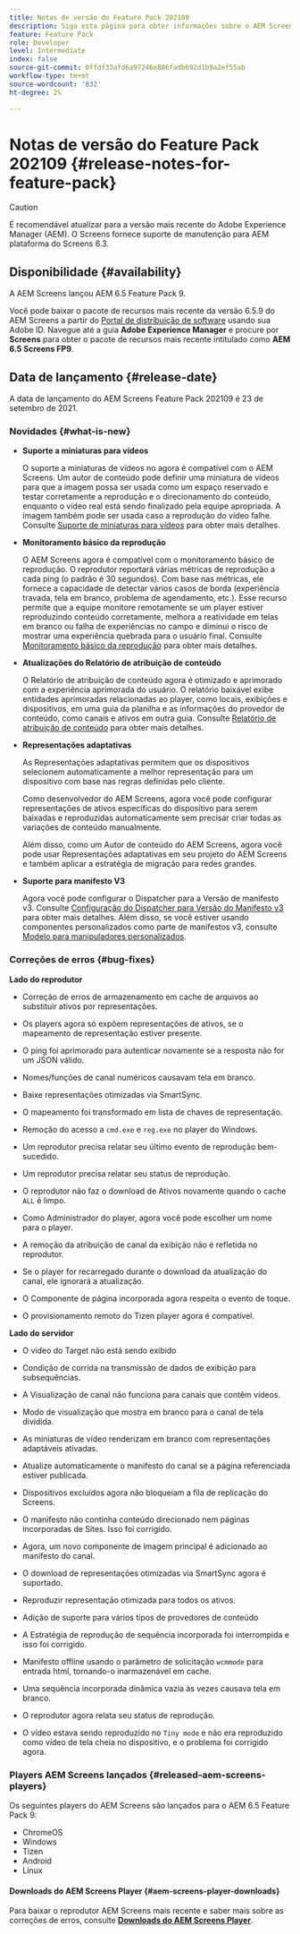```yaml
---
title: Notas de versão do Feature Pack 202109
description: Siga esta página para obter informações sobre o AEM Screens Feature Pack 202105 lançado em 23 de setembro de 2021.
feature: Feature Pack
role: Developer
level: Intermediate
index: false
source-git-commit: 0ffdf33afd6a97246e886fadb692d1b9a2ef55ab
workflow-type: tm+mt
source-wordcount: '832'
ht-degree: 2%

---
```


# Notas de versão do Feature Pack 202109 {#release-notes-for-feature-pack}

>[!CAUTION]
>É recomendável atualizar para a versão mais recente do Adobe Experience Manager (AEM). O Screens fornece suporte de manutenção para AEM plataforma do Screens 6.3.

## Disponibilidade {#availability}

A AEM Screens lançou AEM 6.5 Feature Pack 9.

Você pode baixar o pacote de recursos mais recente da versão 6.5.9 do AEM Screens a partir do [Portal de distribuição de software](https://experience.adobe.com/#/downloads/content/software-distribution/br/aem.html) usando sua Adobe ID. Navegue até a guia **Adobe Experience Manager** e procure por **Screens** para obter o pacote de recursos mais recente intitulado como **AEM 6.5 Screens FP9**.

## Data de lançamento {#release-date}

A data de lançamento do AEM Screens Feature Pack 202109 é 23 de setembro de 2021.

### Novidades {#what-is-new}

* **Suporte a miniaturas para vídeos**

   O suporte a miniaturas de vídeos no agora é compatível com o AEM Screens. Um autor de conteúdo pode definir uma miniatura de vídeos para que a imagem possa ser usada como um espaço reservado e testar corretamente a reprodução e o direcionamento do conteúdo, enquanto o vídeo real está sendo finalizado pela equipe apropriada. A imagem também pode ser usada caso a reprodução do vídeo falhe.
Consulte [Suporte de miniaturas para vídeos](/help/user-guide/thumbnail-support.md) para obter mais detalhes.

* **Monitoramento básico da reprodução**

   O AEM Screens agora é compatível com o monitoramento básico de reprodução. O reprodutor reportará várias métricas de reprodução a cada ping (o padrão é 30 segundos). Com base nas métricas, ele fornece a capacidade de detectar vários casos de borda (experiência travada, tela em branco, problema de agendamento, etc.). Esse recurso permite que a equipe monitore remotamente se um player estiver reproduzindo conteúdo corretamente, melhora a reatividade em telas em branco ou falha de experiências no campo e diminui o risco de mostrar uma experiência quebrada para o usuário final.
Consulte [Monitoramento básico da reprodução](https://experienceleague.adobe.com/docs/experience-manager-screens/user-guide/administering/installing-screens-player.html?lang=en#playback-monitoring) para obter mais detalhes.

* **Atualizações do Relatório de atribuição de conteúdo**

   O Relatório de atribuição de conteúdo agora é otimizado e aprimorado com a experiência aprimorada do usuário. O relatório baixável exibe entidades aprimoradas relacionadas ao player, como locais, exibições e dispositivos, em uma guia da planilha e as informações do provedor de conteúdo, como canais e ativos em outra guia.
Consulte [Relatório de atribuição de conteúdo](/help/user-guide/content-assignment-report.md) para obter mais detalhes.

* **Representações adaptativas**

   As Representações adaptativas permitem que os dispositivos selecionem automaticamente a melhor representação para um dispositivo com base nas regras definidas pelo cliente.

   Como desenvolvedor do AEM Screens, agora você pode configurar representações de ativos específicas do dispositivo para serem baixadas e reproduzidas automaticamente sem precisar criar todas as variações de conteúdo manualmente.

   Além disso, como um Autor de conteúdo do AEM Screens, agora você pode usar Representações adaptativas em seu projeto do AEM Screens e também aplicar a estratégia de migração para redes grandes.

* **Suporte para manifesto V3**

   Agora você pode configurar o Dispatcher para a Versão de manifesto v3. Consulte [Configuração do Dispatcher para Versão do Manifesto v3](https://experienceleague.adobe.com/docs/experience-manager-screens/user-guide/administering/dispatcher-configurations-aem-screens.html?lang=en#configuring-dispatcherv3) para obter mais detalhes.
Além disso, se você estiver usando componentes personalizados como parte de manifestos v3, consulte [Modelo para manipuladores personalizados](https://experienceleague.adobe.com/docs/experience-manager-screens/user-guide/developing/developing-custom-component-tutorial-develop.html?lang=en#custom-handlers).


### Correções de erros {#bug-fixes}

**Lado do reprodutor**

* Correção de erros de armazenamento em cache de arquivos ao substituir ativos por representações.

* Os players agora só expõem representações de ativos, se o mapeamento de representação estiver presente.

* O ping foi aprimorado para autenticar novamente se a resposta não for um JSON válido.

* Nomes/funções de canal numéricos causavam tela em branco.

* Baixe representações otimizadas via SmartSync.

* O mapeamento foi transformado em lista de chaves de representação.

* Remoção do acesso a `cmd.exe` e `reg.exe` no player do Windows.

* Um reprodutor precisa relatar seu último evento de reprodução bem-sucedido.

* Um reprodutor precisa relatar seu status de reprodução.

* O reprodutor não faz o download de Ativos novamente quando o cache `ALL` é limpo.

* Como Administrador do player, agora você pode escolher um nome para o player.

* A remoção da atribuição de canal da exibição não é refletida no reprodutor.

* Se o player for recarregado durante o download da atualização do canal, ele ignorará a atualização.

* O Componente de página incorporada agora respeita o evento de toque.

* O provisionamento remoto do Tizen player agora é compatível.

**Lado do servidor**

* O vídeo do Target não está sendo exibido
* Condição de corrida na transmissão de dados de exibição para subsequências.

* A Visualização de canal não funciona para canais que contêm vídeos.

* Modo de visualização que mostra em branco para o canal de tela dividida.

* As miniaturas de vídeo renderizam em branco com representações adaptáveis ativadas.

* Atualize automaticamente o manifesto do canal se a página referenciada estiver publicada.

* Dispositivos excluídos agora não bloqueiam a fila de replicação do Screens.

* O manifesto não continha conteúdo direcionado nem páginas incorporadas de Sites. Isso foi corrigido.

* Agora, um novo componente de imagem principal é adicionado ao manifesto do canal.

* O download de representações otimizadas via SmartSync agora é suportado.

* Reproduzir representação otimizada para todos os ativos.

* Adição de suporte para vários tipos de provedores de conteúdo

* A Estratégia de reprodução de sequência incorporada foi interrompida e isso foi corrigido.

* Manifesto offline usando o parâmetro de solicitação `wcmmode` para entrada html, tornando-o inarmazenável em cache.

* Uma sequência incorporada dinâmica vazia às vezes causava tela em branco.

* O reprodutor agora relata seu status de reprodução.

* O vídeo estava sendo reproduzido no `Tiny mode` e não era reproduzido como vídeo de tela cheia no dispositivo, e o problema foi corrigido agora.

### Players AEM Screens lançados {#released-aem-screens-players}

Os seguintes players do AEM Screens são lançados para o AEM 6.5 Feature Pack 9:

* ChromeOS
* Windows
* Tizen
* Android
* Linux

#### Downloads do AEM Screens Player  {#aem-screens-player-downloads}

Para baixar o reprodutor AEM Screens mais recente e saber mais sobre as correções de erros, consulte **[Downloads do AEM Screens Player](https://download.macromedia.com/screens/index.html)**.
